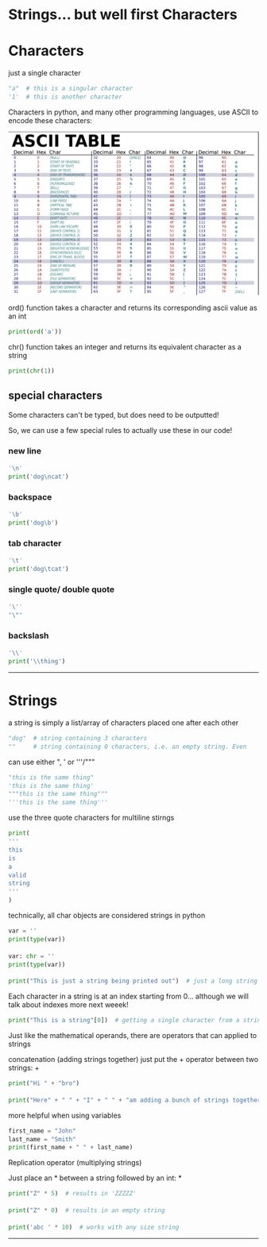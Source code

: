 # Strings... but well first Characters


# Characters

just a single character
```python
"a"  # this is a singular character
'1'  # this is another character
```

Characters in python, and many other programming languages,
use ASCII to encode these characters:

![ascii.png](../../M01/Day2/assets/ascii.png)

ord() function takes a character and returns its corresponding ascii value as an int

```python
print(ord('a'))
```

chr() function takes an integer and returns its equivalent character as a string
```python
print(chr(1))
```


## special characters

Some characters can't be typed, but does need to be outputted!

So, we can use a few special rules to actually use these in our code!

### new line
```python
'\n'
print('dog\ncat')
```


### backspace
```python
'\b'
print('dog\b')
```


### tab character
```python
'\t'
print('dog\tcat')
```


### single quote/ double quote
```python
'\''
"\""
```


### backslash
```python
'\\'
print('\\thing')
```


-----------------

# Strings

a string is simply a list/array of characters placed one after each other

```python
"dog"  # string containing 3 characters
""     # string containing 0 characters, i.e. an empty string. Even
```

can use either ", ' or '''/"""

```python
"this is the same thing"
'this is the same thing'
"""this is the same thing"""
'''this is the same thing'''
```

use the three quote characters for multiline stirngs

```python
print(
'''
this
is
a
valid
string
'''
)
```

technically, all char objects are considered strings in python


```python
var = ''
print(type(var))

var: chr = ''
print(type(var))

print("This is just a string being printed out")  # just a long string
```

Each character in a string is at an index starting from 0... although we will talk about indexes more next weeek!

```python
print("This is a string"[0])  # getting a single character from a string

```


Just like the mathematical operands, there are operators that can applied to strings

concatenation (adding strings together)
just put the + operator between two strings:   <str> + <str>

```python
print("Hi " + "bro")

print("Here" + " " + "I" + " " + "am adding a bunch of strings together")
```
more helpful when using variables

```python
first_name = "John"
last_name = "Smith"
print(first_name + " " + last_name)
```

Replication operator (multiplying strings)

Just place an * between a string followed by an int: <str> * <int>

```python
print("Z" * 5)  # results in 'ZZZZZ'

print("Z" * 0)  # results in an empty string

print('abc ' * 10)  # works with any size string
```

------